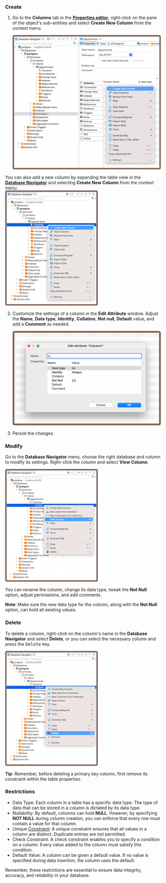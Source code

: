 ### Create

1) Go to the **Columns** tab in the **[Properties editor](Properties-Editor)**, right-click on the
pane of the object's sub-entities and select **Create New Column** from the context menu.  

    ![](images/tutorial_images/4_RightClick_CreateNewColumn.png)  

  You can also add a new column by expanding the table view in the **[Database Navigator](Database-Navigator)** and selecting **Create New
Column** from the context menu.  
    ![](images/tutorial_images/4a_ExpandTable_CreateNewColumn.png)  

2) Customize the settings of a column in the **Edit Attribute** window. Adjust the **Name**, **Data type**, **Identity**,
**Collation**, **Not null**, **Default** value, and add a **Comment** as needed.  

    ![](images/tutorial_images/5_Column_Edit.png)  

3) Persist the changes.

### Modify

Go to the **Database Navigator** menu, choose the right database and column to modify its settings. Right-click the
column and select **View Column**.  

![](images/tutorial_images/4b_View_Column.png)  

You can rename the column, change its data type, tweak the **Not Null** option, adjust permissions, and add comments.

**Note**: Make sure the new data type for the column, along with the **Not Null** option, can hold all existing values.

### Delete

To delete a column, right-click on the column's name in the **Database Navigator** and select **Delete**, or you can
select the necessary column and press the <kbd>Delete</kbd> key.  

![](images/tutorial_images/4c_Delete_Column.png)  

**Tip**: Remember, before deleting a primary key column, first remove its constraint within the table properties.

### Restrictions

* Data Type: Each column in a table has a specific data type. The type of data that can be stored in a column is
  dictated by its data type.
* Nullability: By default, columns can hold **NULL**. However, by specifying **NOT NULL** during column creation, you can
  enforce that every row must contain a value for that column.
* Unique [Constraint](Constraints.md#Restrictions): A unique constraint ensures that all values in a column are
  distinct. Duplicate entries are not permitted.
* Check Constraint: A check constraint enables you to specify a condition on a column.
  Every value added to the column must satisfy this condition.
* Default Value: A column can be given a default value. If no value is specified during data insertion, the column uses
  the default.

Remember, these restrictions are essential to ensure data integrity, accuracy, and reliability in your database.